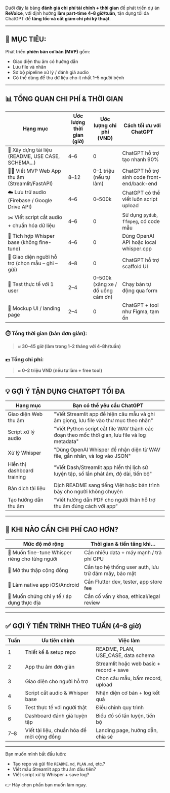 Dưới đây là bảng **đánh giá chi phí tài chính + thời gian** để phát triển dự án **ReVoice**, với định hướng **làm part-time 4–8 giờ/tuần**, tận dụng tối đa ChatGPT để **tăng tốc và cắt giảm chi phí kỹ thuật**.

---

## 🎯 MỤC TIÊU:

Phát triển **phiên bản cơ bản (MVP)** gồm:

* Giao diện thu âm có hướng dẫn
* Lưu file và nhãn
* Sơ bộ pipeline xử lý / đánh giá audio
* Có thể dùng để thu dữ liệu cho ít nhất 1–5 người bệnh

---

## 📊 TỔNG QUAN CHI PHÍ & THỜI GIAN

| Hạng mục                                           | Ước lượng thời gian (giờ) | Ước lượng chi phí (VND)           | Cách tối ưu với ChatGPT                     |
| -------------------------------------------------- | ------------------------- | --------------------------------- | ------------------------------------------- |
| 📄 Xây dựng tài liệu (README, USE CASE, SCHEMA...) | 4–6                       | 0                                 | ChatGPT hỗ trợ tạo nhanh 90%                |
| 🧑‍💻 Viết MVP Web App thu âm (Streamlit/FastAPI)  | 8–12                      | 0–1 triệu (nếu tự làm)            | ChatGPT hỗ trợ sinh code front-end/back-end |
| ☁️ Lưu trữ audio (Firebase / Google Drive API)     | 4–6                       | 0–500k                            | ChatGPT có thể viết luôn script upload      |
| ✂️ Viết script cắt audio + chuẩn hóa dữ liệu       | 4–6                       | 0                                 | Sử dụng `pydub`, `ffmpeg`, có code mẫu      |
| 🧠 Tích hợp Whisper base (không fine-tune)         | 4–6                       | 0                                 | Dùng OpenAI API hoặc local whisper.cpp      |
| 🔄 Giao diện người hỗ trợ (chọn mẫu – ghi – gửi)   | 4–8                       | 0                                 | ChatGPT hỗ trợ scaffold UI                  |
| 🧪 Test thực tế với 1 user                         | 2–4                       | 0–500k (xăng xe / đồ uống cảm ơn) | Chạy bán tự động qua form                   |
| 🎨 Mockup UI / landing page                        | 2–4                       | 0                                 | ChatGPT + tool như Figma, tạm ổn            |

### ⏱️ Tổng thời gian (bản đơn giản):

> **≈ 30–45 giờ (làm trong 1–2 tháng với 4–8h/tuần)**

### 💵 Tổng chi phí:

> **≈ 0–2 triệu VND (nếu tự làm + free tool)**

---

## 💡 GỢI Ý TẬN DỤNG CHATGPT TỐI ĐA

| Hạng mục                    | Bạn có thể yêu cầu ChatGPT                                                                    |
| --------------------------- | --------------------------------------------------------------------------------------------- |
| Giao diện Web thu âm        | "Viết Streamlit app để hiện câu mẫu và ghi âm giọng, lưu file vào thư mục theo nhãn"          |
| Script xử lý audio          | "Viết Python script cắt file WAV thành các đoạn theo mốc thời gian, lưu file và log metadata" |
| Xử lý Whisper               | "Dùng OpenAI Whisper để nhận diện từ WAV file, gắn nhãn, và log vào JSON"                     |
| Hiển thị dashboard training | "Viết Dash/Streamlit app hiển thị lịch sử luyện tập, số lần phát âm, độ dài, tiến bộ"         |
| Bản dịch tài liệu           | Dịch README sang tiếng Việt hoặc bản trình bày cho người không chuyên                         |
| Tạo hướng dẫn thu âm        | “Viết hướng dẫn PDF cho người thân hỗ trợ thu âm đúng cách với app”                           |

---

## 📌 KHI NÀO CẦN CHI PHÍ CAO HƠN?

| Mức độ mở rộng                                 | Thời gian & tiền tăng khi…                           |
| ---------------------------------------------- | ---------------------------------------------------- |
| 🚀 Muốn fine-tune Whisper riêng cho từng người | Cần nhiều data + máy mạnh / trả phí GPU              |
| 👥 Mở thu thập cộng đồng                       | Cần tạo hệ thống user auth, lưu trữ đám mây, bảo mật |
| 📲 Làm native app iOS/Android                  | Cần Flutter dev, tester, app store fee               |
| 🎯 Muốn chứng chỉ y tế / áp dụng thực địa      | Cần cố vấn y khoa, ethical/legal review              |

---

## ✅ GỢI Ý TIẾN TRÌNH THEO TUẦN (4–8 giờ)

| Tuần | Ưu tiên chính                             | Việc làm                                 |
| ---- | ----------------------------------------- | ---------------------------------------- |
| 1    | Thiết kế & setup repo                     | README, PLAN, USE\_CASE, data schema     |
| 2    | App thu âm đơn giản                       | Streamlit hoặc web basic + record + save |
| 3    | Giao diện cho người hỗ trợ                | Chọn câu mẫu, bấm record, upload         |
| 4    | Script cắt audio & Whisper base           | Nhận diện cơ bản + log kết quả           |
| 5    | Test thực tế với người thật               | Điều chỉnh quy trình                     |
| 6    | Dashboard đánh giá luyện tập              | Biểu đồ số lần luyện, tiến bộ            |
| 7–8  | Viết tài liệu, chuẩn hóa để mời cộng đồng | Landing page, hướng dẫn, chia sẻ         |

---

Bạn muốn mình bắt đầu luôn:

* Tạo repo và gửi file `README.md`, `PLAN.md`, etc.?
* Viết mẫu Streamlit app thu âm đầu tiên?
* Viết script xử lý Whisper + save log?

👉 Hãy chọn phần bạn muốn làm ngay.
